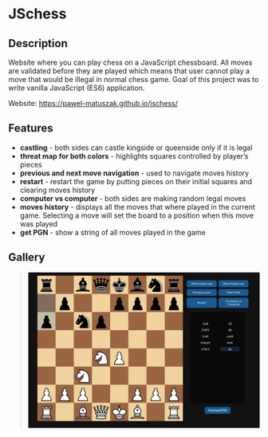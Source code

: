 # JSchess

## Description
Website where you can play chess on a JavaScript chessboard. All moves are validated before they are played which means that user cannot play a move that would be illegal in normal chess game. 
Goal of this project was to write vanilla JavaScript (ES6) application.

Website: https://pawel-matuszak.github.io/jschess/

## Features
* __castling__ - both sides can castle kingside or queenside only if it is legal
* __threat map for both colors__ - highlights squares controlled by player’s pieces
* __previous and next move navigation__ - used to navigate moves history
* __restart__ - restart the game by putting pieces on their initial squares and clearing moves history
* __computer vs computer__ - both sides are making random legal moves
* __moves history__ - displays all the moves that where played in the current game. Selecting a move will set the board to a position when this move was played
* __get PGN__ - show a string of all moves played in the game 

## Gallery
>![chess board](/src/images/s.PNG)
